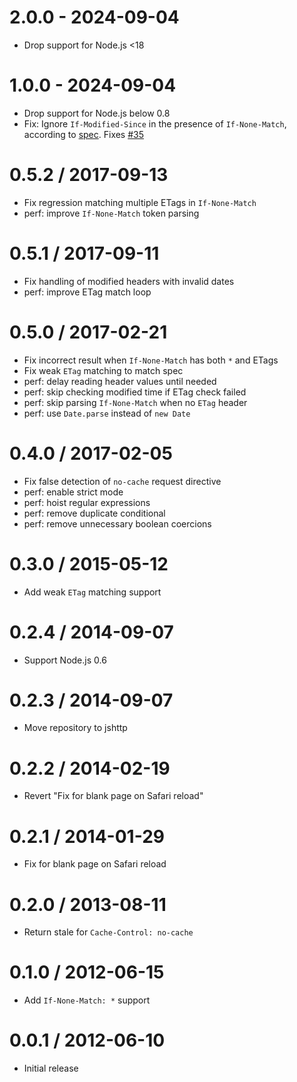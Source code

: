 2.0.0 - 2024-09-04
==========

* Drop support for Node.js <18

1.0.0 - 2024-09-04
==========

* Drop support for Node.js below 0.8
* Fix: Ignore `If-Modified-Since` in the presence of `If-None-Match`, according
  to [spec](https://www.rfc-editor.org/rfc/rfc9110.html#section-13.1.3-5).
  Fixes [#35](https://github.com/jshttp/fresh/issues/35)

0.5.2 / 2017-09-13
==================

* Fix regression matching multiple ETags in `If-None-Match`
* perf: improve `If-None-Match` token parsing

0.5.1 / 2017-09-11
==================

* Fix handling of modified headers with invalid dates
* perf: improve ETag match loop

0.5.0 / 2017-02-21
==================

* Fix incorrect result when `If-None-Match` has both `*` and ETags
* Fix weak `ETag` matching to match spec
* perf: delay reading header values until needed
* perf: skip checking modified time if ETag check failed
* perf: skip parsing `If-None-Match` when no `ETag` header
* perf: use `Date.parse` instead of `new Date`

0.4.0 / 2017-02-05
==================

* Fix false detection of `no-cache` request directive
* perf: enable strict mode
* perf: hoist regular expressions
* perf: remove duplicate conditional
* perf: remove unnecessary boolean coercions

0.3.0 / 2015-05-12
==================

* Add weak `ETag` matching support

0.2.4 / 2014-09-07
==================

* Support Node.js 0.6

0.2.3 / 2014-09-07
==================

* Move repository to jshttp

0.2.2 / 2014-02-19
==================

* Revert "Fix for blank page on Safari reload"

0.2.1 / 2014-01-29
==================

* Fix for blank page on Safari reload

0.2.0 / 2013-08-11
==================

* Return stale for `Cache-Control: no-cache`

0.1.0 / 2012-06-15
==================

* Add `If-None-Match: *` support

0.0.1 / 2012-06-10
==================

* Initial release
